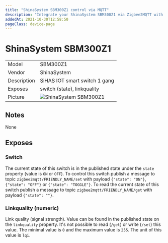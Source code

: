 ```yaml
---
title: "ShinaSystem SBM300Z1 control via MQTT"
description: "Integrate your ShinaSystem SBM300Z1 via Zigbee2MQTT with whatever smart home infrastructure you are using without the vendors bridge or gateway."
addedAt: 2021-10-30T12:58:50
pageClass: device-page
---
```


<!-- !!!! -->
<!-- ATTENTION: This file is auto-generated through docgen! -->
<!-- You can only edit the "## Notes"-Section. -->
<!-- !!!! -->

# ShinaSystem SBM300Z1

|     |     |
|-----|-----|
| Model | SBM300Z1  |
| Vendor  | ShinaSystem  |
| Description | SiHAS IOT smart switch 1 gang |
| Exposes | switch (state), linkquality |
| Picture | ![ShinaSystem SBM300Z1](https://psi-4ward.github.io/zigbee2mqtt.io/images/devices/SBM300Z1.jpg) |


## Notes

None



## Exposes

### Switch 
The current state of this switch is in the published state under the `state` property (value is `ON` or `OFF`).
To control this switch publish a message to topic `zigbee2mqtt/FRIENDLY_NAME/set` with payload `{"state": "ON"}`, `{"state": "OFF"}` or `{"state": "TOGGLE"}`.
To read the current state of this switch publish a message to topic `zigbee2mqtt/FRIENDLY_NAME/get` with payload `{"state": ""}`.

### Linkquality (numeric)
Link quality (signal strength).
Value can be found in the published state on the `linkquality` property.
It's not possible to read (`/get`) or write (`/set`) this value.
The minimal value is `0` and the maximum value is `255`.
The unit of this value is `lqi`.

